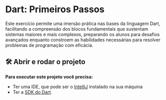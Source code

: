 
# Dart: Primeiros Passos

Este exercício permite uma imersão prática nas bases da linguagem Dart, facilitando a compreensão dos blocos fundamentais que sustentam sistemas maiores e mais complexos, preparando os alunos para desafios avançados enquanto constroem as habilidades necessárias para resolver problemas de programação com eficácia.


## 🛠️ Abrir e rodar o projeto

**Para executar este projeto você precisa:**

- Ter uma IDE, que pode ser o  [IntelliJ](https://www.jetbrains.com/idea/download/) instalado na sua máquina
- Ter a [SDK do Dart](https://dart.dev/get-dart/archive).

